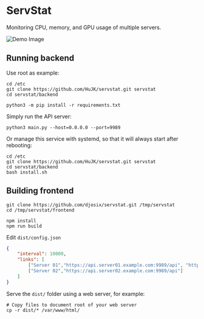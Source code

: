 # ServStat

Monitoring CPU, memory, and GPU usage of multiple servers.

![Demo Image](https://user-images.githubusercontent.com/17045050/76153224-2c58c500-6104-11ea-8ca1-dd9f2c1b2e37.png)

## Running backend

Use root as example:

```shell
cd /etc
git clone https://github.com/HuJK/servstat.git servstat
cd servstat/backend

python3 -m pip install -r requirements.txt
```

Simply run the API server:

```shell
python3 main.py --host=0.0.0.0 --port=9989
```

Or manage this service with systemd, so that it will always start after rebooting:

```shell
cd /etc
git clone https://github.com/HuJK/servstat.git servstat
cd servstat/backend
bash install.sh
```

## Building frontend

```shell
git clone https://github.com/djosix/servstat.git /tmp/servstat
cd /tmp/servstat/frontend

npm install
npm run build
```

Edit `dist/config.json`

```json
{
    "interval": 10000,
    "links": [
        ["Server 01","https://api.server01.example.com:9989/api", "https://url.server01.example.com"] ,
        ["Server 02","https://api.server02.example.com:9989/api"]
    ]
}
```

Serve the `dist/` folder using a web server, for example:

```shell
# Copy files to document root of your web server
cp -r dist/* /var/www/html/
```

